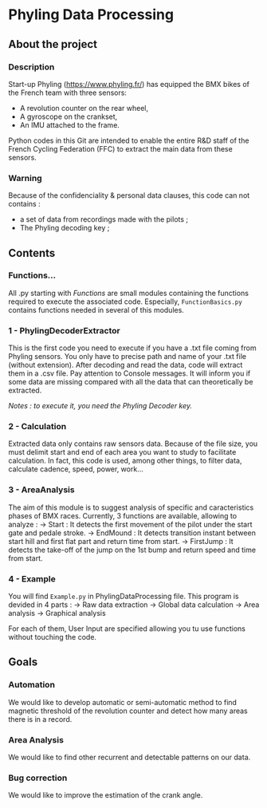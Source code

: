 # Phyling Data Processing

## About the project

### Description

Start-up Phyling (https://www.phyling.fr/) has equipped the BMX bikes of the French team with three sensors:
- A revolution counter on the rear wheel,
- A gyroscope on the crankset,
- An IMU attached to the frame.

Python codes in this Git are intended to enable the entire R&D staff of the French Cycling Federation (FFC) to extract the main data from these sensors. 

### Warning

Because of the confidenciality & personal data clauses, this code can not contains :
- a set of data from recordings made with the pilots ;
- The Phyling decoding key ;

## Contents 

### Functions...
All .py starting with *Functions* are small modules containing the functions required to execute the associated code. Especially, `FunctionBasics.py` contains functions needed in several of this modules. 

### 1 - PhylingDecoderExtractor
This is the first code you need to execute if you have a .txt file coming from Phyling sensors. You only have to precise path and name of your .txt file (without extension).
After decoding and read the data, code will extract them in a .csv file. Pay attention to Console messages. It will inform you if some data are missing compared with all the data that can theoretically be extracted.

*Notes : to execute it, you need the Phyling Decoder key.*

### 2 - Calculation
Extracted data only contains raw sensors data. Because of the file size, you must delimit start and end of each area you want to study to facilitate calculation. 
In fact, this code is used, among other things, to filter data, calculate cadence, speed, power, work... 

### 3 - AreaAnalysis
The aim of this module is to suggest analysis of specific and caracteristics phases of BMX races. Currently, 3 functions are available, allowing to analyze :
-> Start : It detects the first movement of the pilot under the start gate and pedale stroke.
-> EndMound : It detects transition instant between start hill and first flat part and return time from start.
-> FirstJump : It detects the take-off of the jump on the 1st bump and return speed and time from start.

### 4 - Example
You will find `Example.py` in PhylingDataProcessing file. This program is devided in 4 parts :
-> Raw data extraction
-> Global data calculation
-> Area analysis
-> Graphical analysis

For each of them, User Input are specified allowing you tu use functions without touching the code.

## Goals

### Automation
We would like to develop automatic or semi-automatic method to find magnetic threshold of the revolution counter and detect how many areas there is in a record.

### Area Analysis
We would like to find other recurrent and detectable patterns on our data.

### Bug correction
We would like to improve the estimation of the crank angle.


